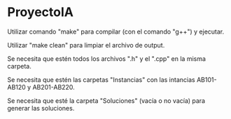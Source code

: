 # ProyectoIA

Utilizar comando "make" para compilar (con el comando "g++") y ejecutar.

Utilizar "make clean" para limpiar el archivo de output.

Se necesita que estén todos los archivos ".h" y el ".cpp" en la misma carpeta.

Se necesita que estén las carpetas "Instancias" con las intancias AB101-AB120 y AB201-AB220.

Se necesita que esté la carpeta "Soluciones" (vacía o no vacía) para generar las soluciones.